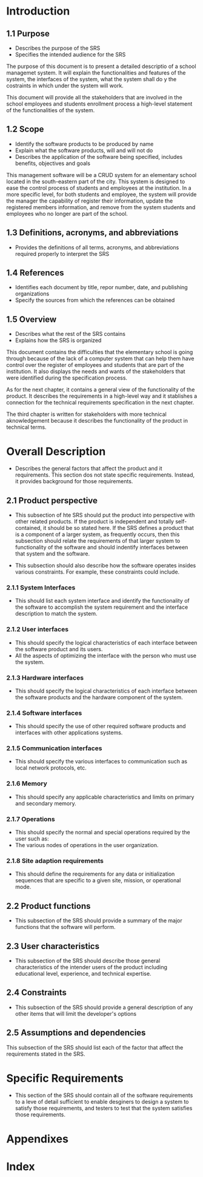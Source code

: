 # Introduction
## 1.1 Purpose
+ Describes the purpose of the SRS
+ Specifies the intended audience for the SRS

The purpose of this document is to present a detailed descriptio of a school managemet system. It will explain the functionalities and features of the system, the interfaces of the system, what the system shall do y the costraints in which under the system will work.

This document will provide all the stakeholders that are involved in the school employees and students enrollment process a high-level statement of the functionalities of the system.
## 1.2 Scope
+ Identify the software products to be produced by name
+ Explain what the software products, will and will not do
+ Describes the application of the software being specified, includes benefits, objectives and goals

This management software will be a CRUD system for an elementary school located in the south-eastern part of the city. This system is designed to ease the control process of students and employees at the institution. In a more specific level, for both students and employee, the system will provide the manager the capability of register their information, update the registered members information, and remove from the system students and employees who no longer are part of the school. 
## 1.3 Definitions, acronyms, and abbreviations
+ Provides the definitions of all terms, acronyms, and abbreviations required properly to interpret the SRS
## 1.4 References
+ Identifies each document by title, repor number, date, and publishing organizations
+ Specify the sources from which the references can be obtained
## 1.5 Overview
+ Describes what the rest of the SRS contains
+ Explains how the SRS is organized

This document contains the difficulties that the elementary school is going through because of the lack of a computer system that can help them have control over the register of employees and students that are part of the institution. It also displays the needs and wants of the stakeholders that were identified during the specification process.

As for the next chapter, it contains a general view of the functionality of the product. It describes the requirements in a high-level way and it stablishes a connection for the technical requirements specification in the next chapter.

The third chapter is written for stakeholders with more technical aknowledgement because it describes the functionality of the product in technical terms.

# Overall Description
+ Describes the general factors that affect the product and it requirements. This section dos not state specific requirements. Instead, it provides background for those requirements.


## 2.1 Product perspective
+ This subsection of hte SRS should put the product into perspective with other related products. 
  If the product is independent and totally self-contained, it should be so stated here. 
  If the SRS defines a product that is a component of a larger system, as frequently occurs, then
  this subsection should relate the requirements of that larger system to functionality of the software
  and should indentify interfaces between that system and the software.
  
+ This subsection should also describe how the software operates insides various constraints. For example, these constraints could include.

### 2.1.1 System Interfaces
+ This should list each system interface and identify the functionality of the software to accomplish the system requirement
  and the interface description to match the system.
### 2.1.2 User interfaces
+ This should specify the logical characteristics of each interface between the software product and its users.
+ All the aspects of optimizing the interface with the person who must use the system.

### 2.1.3 Hardware interfaces
+ This should specify the logical characteristics of each interface between the software products and the hardware
  component of the system.
### 2.1.4 Software interfaces
+ This should specify the use of other required software products and interfaces with other applications systems.

### 2.1.5 Communication interfaces
+ This should specify the various interfaces to communication such as local network protocols, etc.
### 2.1.6 Memory
+ This should specify any applicable characteristics and limits on primary and secondary memory.

### 2.1.7 Operations
+ This should specify the normal and special operations required by the user such as:
+ The various nodes of operations in the user organization.

### 2.1.8 Site adaption requirements
+ This should define the requirements for any data or initialization sequences that are specific to a given site, mission, or operational mode.
## 2.2 Product functions
+ This subsection of the SRS should provide a summary of the major functions that the software will perform.
## 2.3 User characteristics
+ This subsection of the SRS should describe those general characteristics of the intender users of the product including educational level, experience, and technical expertise.

## 2.4 Constraints
+ This subsection of the SRS should provide a general description of any other items that will limit the developer's options
## 2.5 Assumptions and dependencies
This subsection of the SRS should list each of the factor that affect the requirements stated in the SRS.

# Specific Requirements
+ This section of the SRS should contain all of the software requirements to a leve of detail sufficient to enable desginers to design a system to satisfy those requirements, and testers
  to test that the system satisfies those requirements.

# Appendixes

# Index
